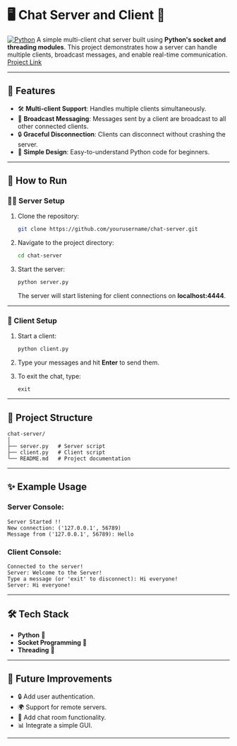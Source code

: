 # 🖥️ Chat Server and Client 🚀

[![Python](https://img.shields.io/badge/Python-3.8%2B-blue)](https://www.python.org/)
A simple multi-client chat server built using **Python's socket and threading modules**. This project demonstrates how a server can handle multiple clients, broadcast messages, and enable real-time communication.  
[Project Link](https://roadmap.sh/projects/broadcast-server)

---

## 🌟 Features

- 🛠️ **Multi-client Support**: Handles multiple clients simultaneously.
- 📡 **Broadcast Messaging**: Messages sent by a client are broadcast to all other connected clients.
- 🔒 **Graceful Disconnection**: Clients can disconnect without crashing the server.
- 🎨 **Simple Design**: Easy-to-understand Python code for beginners.

---

## 🚀 How to Run

### 🧑‍💻 Server Setup

1. Clone the repository:

   ```bash
   git clone https://github.com/yourusername/chat-server.git
   ```

2. Navigate to the project directory:

   ```bash
   cd chat-server
   ```

3. Start the server:
   ```bash
   python server.py
   ```
   The server will start listening for client connections on **localhost:4444**.

---

### 👥 Client Setup

1. Start a client:

   ```bash
   python client.py
   ```

2. Type your messages and hit **Enter** to send them.

3. To exit the chat, type:
   ```
   exit
   ```

---

## 📂 Project Structure

```
chat-server/
│
├── server.py   # Server script
├── client.py   # Client script
└── README.md   # Project documentation
```

---

## ✨ Example Usage

### Server Console:

```plaintext
Server Started !!
New connection: ('127.0.0.1', 56789)
Message from ('127.0.0.1', 56789): Hello
```

### Client Console:

```plaintext
Connected to the server!
Server: Welcome to the Server!
Type a message (or 'exit' to disconnect): Hi everyone!
Server: Hi everyone!
```

---

## 🛠️ Tech Stack

- **Python** 🐍
- **Socket Programming** 📡
- **Threading** 🧵

---

## 🎯 Future Improvements

- 🔒 Add user authentication.
- 🌍 Support for remote servers.
- 💬 Add chat room functionality.
- 📊 Integrate a simple GUI.

---
